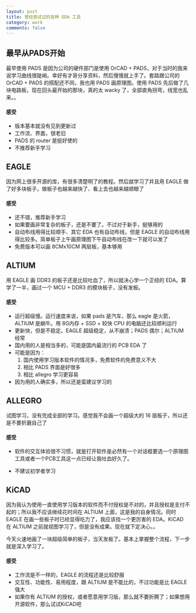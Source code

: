 ```yaml
---
layout: post
title: 曾经尝试过的各种 EDA 工具
category: work
comments: false
---
```


## 最早从PADS开始

最早使用 PADS 是因为公司的硬件部门是使用 OrCAD + PADS，对于当时的我来说学习曲线很陡峭。幸好有才哥分享资料，然后慢慢就上手了。套路跟公司的 OrCAD + PADS 的搭配还不同，我也用 PADS 画原理图。使用 PADS 先后做了几块电路板，现在回头最开始的那块，真的太 wacky 了，全部直角拐弯，线宽也乱来。。

#### 感受

* 版本基本就没有见到更新过
* 工作流、界面，很老旧
* PADS 的 router 是挺好使的
* 不推荐新手学习

## EAGLE

因为网上很多开源的库，有很多清楚明了的教程。然后就学习了并且用 EAGLE 做了好多块板子，做板子也越来越快了、看上去也越来越顺眼了

#### 感受

* 还不错，推荐新手学习
* 如果要画非常复杂的板子，还是不要了。不过对于新手，挺够用的
* 自动布线用得比较顺手、其它 EDA 也有自动布线，但是 EAGLE 的自动布线用得比较多。简单板子上午画原理图下午自动布线在改一下就可以发了
* 免费版本可以画 8CMx10CM 两层板，基本够用

## ALTIUM

用 EAGLE 画 DDR3 的板子还是比较吐血了，所以就决心学一个正经的 EDA。算学了一半，画过一个 MCU + DDR3 的模块板子，没有发板。

#### 感受

* 运行超级慢。运行速度来说，如果 pads 是汽车，那么 eagle 是火箭，ALTIUM 是蜗牛。用 8G内存 + SSD + 较快 CPU 的电脑还比较顺利运行
* 更新快，但是不稳定。EAGLE 超级稳定，从不崩溃；PADS 偶尔；ALTIUM 经常
* 国内用的人是相当多的，可能是国内最流行的 PCB EDA 了
* 可能是因为：
  1. 国内使用学习版本软件的情况多，免费软件的免费意义不大
  2. 相比 PADS 界面是好很多
  3. 相比 allegro 学习更容易
* 因为用的人确实多，所以还是蛮建议学习的


## ALLEGRO

试图学习，没有完成全部的学习。感觉我不会画一个超级大的 16 层板子，所以还是不要折磨自己了

#### 感受

* 软件的交互体验很不习惯，就是打开软件是必然有一个对话框要选一个原理图工具或者一个PCB工具这一点已经让我吐血好久了。

* 不建议初学者学习

## KiCAD

因为我认为使用一直使用学习版本的软件而不付授权是不对的，并且授权是支付不起的；所以我不应该继续花时间在 ALTIUM 上面，这是我的自身情况。同时 EAGLE 在画一些板子时已经显得吃力了，我应该找一个更厉害的 EDA。KiCAD 在 ALTIUM 之前就视图学习了，但是没有成果。现在就下定决心。。

今天火速地画了一块超级简单的板子，当天发板了。基本上掌握整个流程，下一步就是深入学习了。

#### 感受

* 工作流是不一样的，EAGLE 的流程还是比较舒服
* 交互性、功能性、易用程度，跟 ALTIUM 是不能比的，不过功能是比 EAGLE 强大
* 如果你有 ALTIUM 的授权，或者愿意用学习版，那么就不要折腾了；如果想用开源软件，那么试试KiCAD吧

